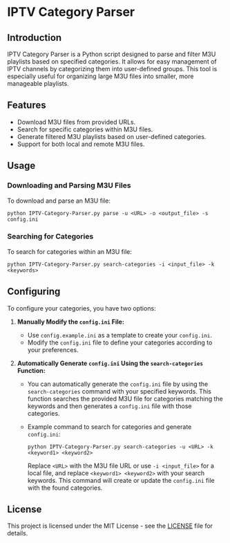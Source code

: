 # IPTV Category Parser

## Introduction

IPTV Category Parser is a Python script designed to parse and filter M3U playlists based on specified categories. It allows for easy management of IPTV channels by categorizing them into user-defined groups. This tool is especially useful for organizing large M3U files into smaller, more manageable playlists.

## Features

- Download M3U files from provided URLs.
- Search for specific categories within M3U files.
- Generate filtered M3U playlists based on user-defined categories.
- Support for both local and remote M3U files.

## Usage

### Downloading and Parsing M3U Files

To download and parse an M3U file:

```
python IPTV-Category-Parser.py parse -u <URL> -o <output_file> -s config.ini
```

### Searching for Categories

To search for categories within an M3U file:

```
python IPTV-Category-Parser.py search-categories -i <input_file> -k <keywords>
```

## Configuring

To configure your categories, you have two options:

1. **Manually Modify the `config.ini` File:**

   - Use `config.example.ini` as a template to create your `config.ini`.
   - Modify the `config.ini` file to define your categories according to your preferences.
2. **Automatically Generate `config.ini` Using the `search-categories` Function:**

   - You can automatically generate the `config.ini` file by using the `search-categories` command with your specified keywords. This function searches the provided M3U file for categories matching the keywords and then generates a `config.ini` file with those categories.
   - Example command to search for categories and generate `config.ini`:

     ```
     python IPTV-Category-Parser.py search-categories -u <URL> -k <keyword1> <keyword2>
     ```

     Replace `<URL>` with the M3U file URL or use `-i <input_file>` for a local file, and replace `<keyword1> <keyword2>` with your search keywords. This command will create or update the `config.ini` file with the found categories.

## License

This project is licensed under the MIT License - see the [LICENSE](LICENSE) file for details.
